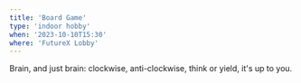 ```yaml
---
title: 'Board Game'
type: 'indoor hobby'
when: '2023-10-10T15:30'
where: 'FutureX Lobby'
---
```


Brain, and just brain: clockwise, anti-clockwise, think or yield, it's up to you.
